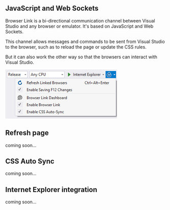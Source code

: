﻿<properties
	pageTitle="Browser Link"
	description="Visual Studio creates a bi-directional web socket channel to any browser or emulator. That socket is called Browser Link."
	slug="browser-link"
	keywords="browserlink, web socket, browsersync"
/>

## JavaScript and Web Sockets
Browser Link is a bi-directional communication channel between Visual
Studio and any browser or emulator. It's based on JavaScript and 
Web Sockets.

This channel allows messages and commands to be sent from Visual Studio
to the browser, such as to reload the page or update the CSS rules.

But it can also work the other way so that the browsers can interact
with Visual Studio.

![Browser Link menu](_assets/browserlink-menu.png)

## Refresh page
coming soon...

## CSS Auto Sync
coming soon...

## Internet Explorer integration
coming soon...
